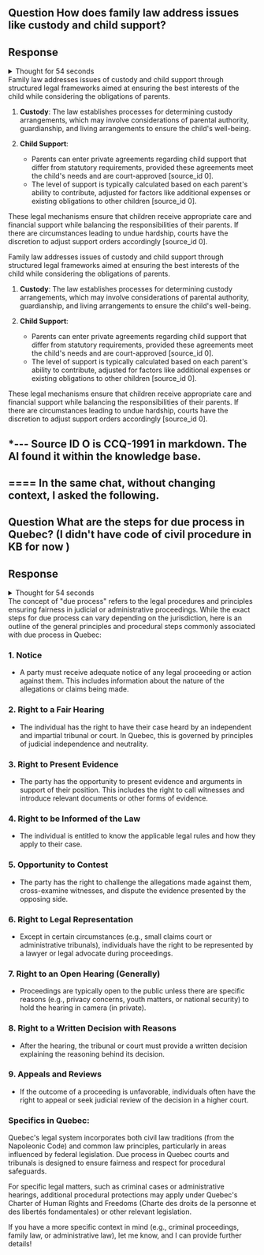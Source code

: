 ## Question How does family law address issues like custody and child support?

## Response

<details type="reasoning" done="true" duration="54">
<summary>Thought for 54 seconds</summary>
> Okay, so I need to figure out how family law addresses issues like custody and child support based on the given context. Let me start by reading through the context provided.
> 
> The first chunk mentions TITLE THREE OBLIGATION OF SUPPORT under 2017, c. 12, s. 37. It says that married or civil union spouses, and relatives in the direct line in the first degree, owe each other support. So, this is about mutual support obligations between spouses and close family members.
> 
> Looking at section 586, it talks about proceedings for the support of a minor child being instituted by various parties like the holder of parental authority, tutor, or someone with custody. It also mentions that a parent can file on behalf of an adult child who cannot support themselves, unless the child objects. That seems to outline who can bring a case for child support.
> 
> The next chunk under section 587 says parents can make private agreements about child support that differ from what's required by law, as long as the court is satisfied the child's needs are met. So, there's flexibility in agreements, but they have to be approved by the court.
> 
> In the third chunk, it refers back to 1996, c. 68, s. 1 and mentions that support from a parent for their child is based on their share of basic parental contribution, which can be adjusted if there are special expenses or if the parents have other obligations like supporting other children.
> 
> Putting this together, family law addresses custody by establishing who has the right to make decisions and where the child lives. For child support, it allows private agreements as long as they meet the child's needs, with court oversight. Courts can adjust support based on each parent's financial situation and other factors like additional expenses or other children they're supporting.
> 
> I should structure this in a clear way, maybe separating custody and child support into their own points. I'll need to cite the specific sections from the context where relevant.
</details>
Family law addresses issues of custody and child support through structured legal frameworks aimed at ensuring the best interests of the child while considering the obligations of parents. 

1. **Custody**: The law establishes processes for determining custody arrangements, which may involve considerations of parental authority, guardianship, and living arrangements to ensure the child's well-being.

2. **Child Support**:
   - Parents can enter private agreements regarding child support that differ from statutory requirements, provided these agreements meet the child's needs and are court-approved [source_id 0].
   - The level of support is typically calculated based on each parent's ability to contribute, adjusted for factors like additional expenses or existing obligations to other children [source_id 0].

These legal mechanisms ensure that children receive appropriate care and financial support while balancing the responsibilities of their parents. If there are circumstances leading to undue hardship, courts have the discretion to adjust support orders accordingly [source_id 0].
</think>


Family law addresses issues of custody and child support through structured legal frameworks aimed at ensuring the best interests of the child while considering the obligations of parents.

1. **Custody**: The law establishes processes for determining custody arrangements, which may involve considerations of parental authority, guardianship, and living arrangements to ensure the child's well-being.

2. **Child Support**:
   - Parents can enter private agreements regarding child support that differ from statutory requirements, provided these agreements meet the child's needs and are court-approved [source_id 0].
   - The level of support is typically calculated based on each parent's ability to contribute, adjusted for factors like additional expenses or existing obligations to other children [source_id 0].

These legal mechanisms ensure that children receive appropriate care and financial support while balancing the responsibilities of their parents. If there are circumstances leading to undue hardship, courts have the discretion to adjust support orders accordingly [source_id 0].

  
  ## *--- Source ID O is CCQ-1991 in markdown. The AI found it within the knowledge base. 
  
  ## ==== In the same chat, without changing context, I asked the following.

## Question What are the steps for due process in Quebec? (I didn't have code of civil procedure in KB for now )

## Response

<details type="reasoning" done="true" duration="54">
<summary>Thought for 54 seconds</summary>
> Alright, I need to figure out how to respond to the user's query about the steps for due process in Quebec. The user has previously asked about family law issues like custody and child support, so now they're moving on to a broader legal question.
> 
> Looking at the context provided, I see it includes some specific sections from what appears to be Quebec legislation. These chunks talk about procedures related to court applications, presiding members, and clerks providing services. However, none of these directly address due process steps comprehensively.
> 
> I know that due process generally refers to the legal steps taken to ensure fairness in a legal proceeding. In Canada, this would involve things like being informed of charges, the right to a hearing, the right to present evidence, etc. But since the user is asking about Quebec specifically, I should focus on Quebec's legal framework.
> 
> In the context given, there are mentions of court procedures, such as how applications are handled by judges and tribunal members. For example, Chunk 231 talks about applications being decided by a presiding member or judge, and Chunk 86 discusses the clerk's role in providing services to the court. These might relate to due process steps like filing an application, having it heard by a judge, and ensuring proper procedures are followed.
> 
> However, none of these chunks provide a detailed step-by-step outline of due process. They're more about specific procedures within applications or court operations rather than the broader concept of due process.
> 
> Given this, I can't find direct information in the provided context to answer the user's query accurately. So, I need to inform them that while I have some related procedural information from their context, it doesn't cover the full steps of due process in Quebec. Instead, I should offer a general overview based on common legal principles and Quebec's legal system.
> 
> I'll structure my response by first acknowledging the lack of specific details in their provided context about due process steps. Then, I'll provide a broad outline of what due process typically involves, mentioning that these steps are generally followed in Quebec as part of a fair legal procedure.
> 
> This way, the user gets a helpful overview while understanding that more detailed information would require referring to Quebec's specific laws and regulations outside the given context.
</details>
The concept of "due process" refers to the legal procedures and principles ensuring fairness in judicial or administrative proceedings. While the exact steps for due process can vary depending on the jurisdiction, here is an outline of the general principles and procedural steps commonly associated with due process in Quebec:

### 1. **Notice**
   - A party must receive adequate notice of any legal proceeding or action against them. This includes information about the nature of the allegations or claims being made.

### 2. **Right to a Fair Hearing**
   - The individual has the right to have their case heard by an independent and impartial tribunal or court. In Quebec, this is governed by principles of judicial independence and neutrality.

### 3. **Right to Present Evidence**
   - The party has the opportunity to present evidence and arguments in support of their position. This includes the right to call witnesses and introduce relevant documents or other forms of evidence.

### 4. **Right to be Informed of the Law**
   - The individual is entitled to know the applicable legal rules and how they apply to their case.

### 5. **Opportunity to Contest**
   - The party has the right to challenge the allegations made against them, cross-examine witnesses, and dispute the evidence presented by the opposing side.

### 6. **Right to Legal Representation**
   - Except in certain circumstances (e.g., small claims court or administrative tribunals), individuals have the right to be represented by a lawyer or legal advocate during proceedings.

### 7. **Right to an Open Hearing (Generally)**
   - Proceedings are typically open to the public unless there are specific reasons (e.g., privacy concerns, youth matters, or national security) to hold the hearing in camera (in private).

### 8. **Right to a Written Decision with Reasons**
   - After the hearing, the tribunal or court must provide a written decision explaining the reasoning behind its decision.

### 9. **Appeals and Reviews**
   - If the outcome of a proceeding is unfavorable, individuals often have the right to appeal or seek judicial review of the decision in a higher court.

### Specifics in Quebec:
Quebec's legal system incorporates both civil law traditions (from the Napoleonic Code) and common law principles, particularly in areas influenced by federal legislation. Due process in Quebec courts and tribunals is designed to ensure fairness and respect for procedural safeguards.

For specific legal matters, such as criminal cases or administrative hearings, additional procedural protections may apply under Quebec's Charter of Human Rights and Freedoms (Charte des droits de la personne et des libertés fondamentales) or other relevant legislation.

If you have a more specific context in mind (e.g., criminal proceedings, family law, or administrative law), let me know, and I can provide further details!